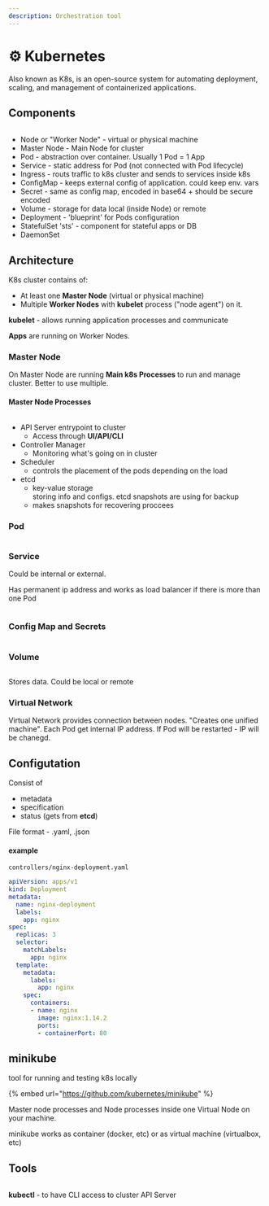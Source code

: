 ```yaml
---
description: Orchestration tool
---
```


# ⚙ Kubernetes

Also known as K8s, is an open-source system for automating deployment, scaling, and management of containerized applications.

## Components

<figure><img src="../.gitbook/assets/изображение (1).png" alt=""><figcaption></figcaption></figure>

* Node or "Worker Node" - virtual or physical machine
* Master Node - Main Node for cluster
* Pod - abstraction over container. Usually 1 Pod = 1 App
* Service - static address for Pod (not connected with Pod lifecycle)
* Ingress - routs traffic to k8s cluster and sends to services inside k8s
* ConfigMap - keeps external config of application. could keep env. vars
* Secret - same as config map, encoded in base64 + should be secure encoded
* Volume - storage for data local (inside Node) or remote
* Deployment - 'blueprint' for Pods configuration
* StatefulSet 'sts' - component for stateful apps or DB
* DaemonSet

## Architecture

K8s cluster contains of:

* At least one **Master Node** (virtual or physical machine)
* Multiple **Worker Nodes** with **kubelet** process ("node agent") on it.

**kubelet** - allows running application processes and communicate&#x20;

**Apps** are running on Worker Nodes.

### Master Node

On Master Node are running **Main k8s Processes** to run and manage cluster. Better to use multiple.

#### Master Node Processes

<figure><img src="../.gitbook/assets/изображение (3).png" alt=""><figcaption></figcaption></figure>

* API Server entrypoint to cluster
  * Access through **UI/API/CLI**
* Controller Manager
  * Monitoring what's going on in cluster
* Scheduler
  * controls the placement of the pods depending on the load
* etcd
  * key-value storage\
    storing info and configs. etcd snapshots are using for backup
  * makes snapshots for recovering proccees&#x20;

### Pod

<figure><img src="../.gitbook/assets/image (4).png" alt=""><figcaption></figcaption></figure>

### Service

Could be internal or external.&#x20;

Has permanent ip address and works as load balancer if there is more than one Pod

<figure><img src="../.gitbook/assets/image (9).png" alt=""><figcaption></figcaption></figure>

### Config Map and Secrets

<figure><img src="../.gitbook/assets/image (21).png" alt=""><figcaption></figcaption></figure>

### Volume

<figure><img src="../.gitbook/assets/image (1) (4).png" alt=""><figcaption></figcaption></figure>

Stores data. Could be local or remote

### Virtual Network

Virtual Network provides connection between nodes. "Creates one unified machine". Each Pod get internal IP address. If Pod will be restarted - IP will be chanegd.

## Configutation

Consist of

* metadata
* specification
* status (gets from **etcd**)

File format - .yaml, .json

#### example

`controllers/nginx-deployment.yaml`

```yaml
apiVersion: apps/v1
kind: Deployment
metadata:
  name: nginx-deployment
  labels:
    app: nginx
spec:
  replicas: 3
  selector:
    matchLabels:
      app: nginx
  template:
    metadata:
      labels:
        app: nginx
    spec:
      containers:
      - name: nginx
        image: nginx:1.14.2
        ports:
        - containerPort: 80
```



## minikube

tool for running and testing k8s locally

{% embed url="https://github.com/kubernetes/minikube" %}

Master node processes and Node processes inside one Virtual Node on your machine.

minikube works as container (docker, etc) or as virtual machine (virtualbox, etc)

## Tools

<figure><img src="../.gitbook/assets/изображение.png" alt=""><figcaption></figcaption></figure>

**kubectl** - to have CLI access to cluster API Server
